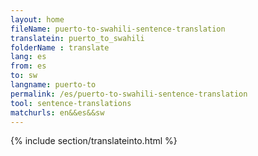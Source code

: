 ```yaml
---
layout: home
fileName: puerto-to-swahili-sentence-translation
translatein: puerto_to_swahili
folderName : translate
lang: es
from: es
to: sw
langname: puerto-to
permalink: /es/puerto-to-swahili-sentence-translation
tool: sentence-translations
matchurls: en&&es&&sw
---
```

{% include section/translateinto.html %}
